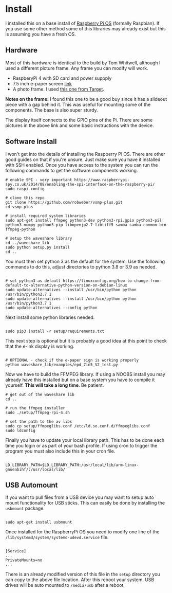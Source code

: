 # Install

I installed this on a base install of [Raspberry Pi OS](https://www.raspberrypi.org/downloads/) (formally Raspbian). If you use some other method some of this libraries may already exist but this is assuming you have a fresh OS. 

## Hardware

Most of this hardware is identical to the build by Tom Whitwell, although I used a different picture frame. Any frame you can modify will work. 

* RaspberyPi 4 with SD card and power suppply
* 7.5 inch e-paper screen [link](https://www.waveshare.com/product/displays/e-paper/epaper-1/7.5inch-e-paper-hat.htm)
* A photo frame. I used [this one from Target](https://www.target.com/p/5-34-x-7-34-picture-holder-frame-black-room-essentials-8482/-/A-77656810#lnk=sametab). 

__Notes on the frame:__ I found this one to be a good buy since it has a slideout piece with a gap behind it. This was useful for mounting some of the components. The base is also super sturdy. 

The display itself connects to the GPIO pins of the Pi. There are some pictures in the above link and some basic instructions with the device. 

## Software Install

I won't get into the details of installing the Raspberry Pi OS. There are other good guides on that if you're unsure. Just make sure you have it installed with SSH enabled. Once you have access to the system you can run the following commands to get the software components working. 

```
# enable SPI - very important https://www.raspberrypi-spy.co.uk/2014/08/enabling-the-spi-interface-on-the-raspberry-pi/
sudo raspi-config

# clone this repo
git clone https://github.com/robweber/vsmp-plus.git
cd vsmp-plus

# install required system libraries
sudo apt-get install ffmpeg python3-dev python3-rpi.gpio python3-pil python3-numpy python3-pip libopenjp2-7 libtiff5 samba samba-common-bin ffmpeg-python

# setup the waveshare library
cd ../waveshare_lib
sudo python setup.py install
cd ..
```

You must then set python 3 as the default for the system. Use the following commands to do this, adjust directories to python 3.8 or 3.9 as needed. 

```

# set python3 as default https://linuxconfig.org/how-to-change-from-default-to-alternative-python-version-on-debian-linux
sudo update-alternatives --install /usr/bin/python python /usr/bin/python2.7 1
sudo update-alternatives --install /usr/bin/python python /usr/bin/python3.7 1
sudo update-alternatives --config python

```

Next install some python libraries needed. 

```

sudo pip3 install -r setup/requirements.txt

```

This next step is optional but it is probably a good idea at this point to check that the e-ink display is working. 

```

# OPTIONAL - check if the e-paper sign is working properly
python waveshare_lib/examples/epd_7in5_V2_test.py

```

Now we have to build the FFMPEG library. If using a NOOBS install you may already have this installed but on a base system you have to compile it yourself. __This will take a long time__. Be patient. 

```
# get out of the waveshare lib
cd ..

# run the ffmpeg installer
sudo ./setup/ffmpeg-rpi-4.sh

# set the path to the av libs
sudo cp setup/ffmpeglibs.conf /etc/ld.so.conf.d/ffmpeglibs.conf
sudo ldconfig

```

Finally you have to update your local library path. This has to be done each time you login or as part of your bash profile. If using cron to trigger the program you must also include this in your cron file. 

```

LD_LIBRARY_PATH=$LD_LIBRARY_PATH:/usr/local/lib/arm-linux-gnueabihf/:/usr/local/lib/

```

## USB Automount

If you want to pull files from a USB device you may want to setup auto mount functionality for USB sticks. This can easily be done by installing the ```usbmount``` package. 

```

sudo apt-get install usbmount

```

Once installed for the RaspberryPi OS you need to modify one line of the ```/lib/systemd/system/systemd-udevd.service``` file. 

```

[Service]
...
PrivateMounts=no
...

```

There is an already modified version of this file in the ```setup``` directory you can copy to the above file location. After this reboot your system. USB drives will be auto mounted to ```/media/usb``` after a reboot. 

